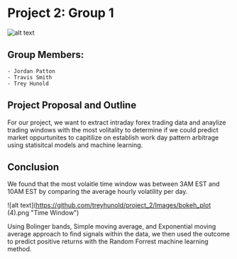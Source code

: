 # Project 2: Group 1

![alt text](https://github.com/treyhunold/project_2/Images/forex_image.jpg)

## Group Members:
    - Jordan Patton
    - Travis Smith
    - Trey Hunold
    
    
## Project Proposal and Outline
For our project, we want to extract intraday forex trading data and anaylize trading windows with the most volitality to determine if we could predict market oppurtunites to capitilize on establish work day pattern arbitrage using statisitcal models and machine learning. 

## Conclusion

We found that the most volaitle time window was between 3AM EST and 10AM EST by comparing the average hourly volatility per day.

![alt text](https://github.com/treyhunold/project_2/Images/bokeh_plot (4).png "Time Window")

Using Bolinger bands, Simple moving average, and Exponential moving average approach to find signals within the data, we then used the outcome to predict positive returns with the Random Forrest machine learning method. 

